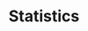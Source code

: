 ---
permalink: /statistics/
title: "Statistics"
layout: categories
toc: true
toc_sticky: true
toc_label: STATISTICS
---